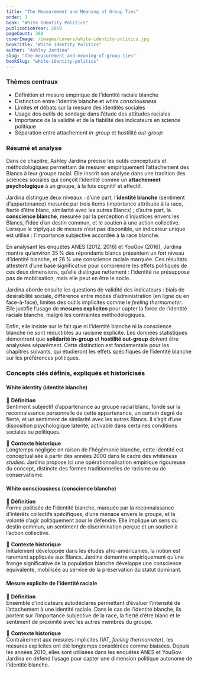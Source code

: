 ```yaml
---
title: "The Measurement and Meaning of Group Ties"
order: 3
book: "White Identity Politics"
publicationYear: 2019
pageCount: 388
coverImage: /images/covers/white-identity-politics.jpg
bookTitle: "White Identity Politics"
author: "Ashley Jardina"
slug: "the-measurement-and-meaning-of-group-ties"
bookSlug: "white-identity-politics"
---
```


### Thèmes centraux

- Définition et mesure empirique de l’identité raciale blanche
- Distinction entre l’identité blanche et *white consciousness*
- Limites et débats sur la mesure des identités sociales
- Usage des outils de sondage dans l’étude des attitudes raciales
- Importance de la validité et de la fiabilité des indicateurs en science politique
- Séparation entre attachement *in-group* et hostilité *out-group*

### Résumé et analyse

Dans ce chapitre, Ashley Jardina précise les outils conceptuels et méthodologiques permettant de mesurer empiriquement l’attachement des Blancs à leur groupe racial. Elle inscrit son analyse dans une tradition des sciences sociales qui conçoit l’identité comme un **attachement psychologique** à un groupe, à la fois cognitif et affectif.

Jardina distingue deux niveaux : d’une part, l’**identité blanche** (sentiment d’appartenance) mesurée par trois items (importance attribuée à la race, fierté d’être blanc, similarité avec les autres Blancs) ; d’autre part, la **conscience blanche**, mesurée par la perception d’injustices envers les Blancs, l’idée d’un destin commun, et le soutien à une action collective. Lorsque le triptyque de mesure n’est pas disponible, un indicateur unique est utilisé : l’importance subjective accordée à la race blanche.

En analysant les enquêtes ANES (2012, 2016) et YouGov (2016), Jardina montre qu’environ 35 % des répondants blancs présentent un fort niveau d’identité blanche, et 26 % une conscience raciale marquée. Ces résultats attestent d’une base significative pour comprendre les effets politiques de ces deux dimensions, qu’elle distingue nettement : l’identité ne présuppose pas de mobilisation, mais elle peut en être le socle.

Jardina aborde ensuite les questions de validité des indicateurs : biais de désirabilité sociale, différence entre modes d’administration (en ligne ou en face-à-face), limites des outils implicites comme le *feeling thermometer*. Elle justifie l’usage de **mesures explicites** pour capter la force de l’identité raciale blanche, malgré les contraintes méthodologiques.

Enfin, elle insiste sur le fait que ni l’identité blanche ni la conscience blanche ne sont réductibles au racisme explicite. Les données statistiques démontrent que **solidarité in-group** et **hostilité out-group** doivent être analysées séparément. Cette distinction est fondamentale pour les chapitres suivants, qui étudieront les effets spécifiques de l’identité blanche sur les préférences politiques.

<!--concepts:start-->

### Concepts clés définis, expliqués et historicisés

#### **White identity (identité blanche)**

🔹 **Définition**  
Sentiment subjectif d’appartenance au groupe racial blanc, fondé sur la reconnaissance personnelle de cette appartenance, un certain degré de fierté, et un sentiment de similarité avec les autres Blancs. Il s’agit d’une disposition psychologique latente, activable dans certaines conditions sociales ou politiques.

🔹 **Contexte historique**  
Longtemps négligée en raison de l’hégémonie blanche, cette identité est conceptualisée à partir des années 2000 dans le cadre des *whiteness studies*. Jardina propose ici une opérationnalisation empirique rigoureuse du concept, distincte des formes traditionnelles de racisme ou de conservatisme.

#### **White consciousness (conscience blanche)**

🔹 **Définition**  
Forme politisée de l’identité blanche, marquée par la reconnaissance d’intérêts collectifs spécifiques, d’une menace envers le groupe, et la volonté d’agir politiquement pour le défendre. Elle implique un sens du destin commun, un sentiment de discrimination perçue et un soutien à l’action collective.

🔹 **Contexte historique**  
Initialement développée dans les études afro-américaines, la notion est rarement appliquée aux Blancs. Jardina démontre empiriquement qu’une frange significative de la population blanche développe une conscience équivalente, mobilisée au service de la préservation du statut dominant.

#### **Mesure explicite de l’identité raciale**

🔹 **Définition**  
Ensemble d’indicateurs autodéclarés permettant d’évaluer l’intensité de l’attachement à une identité raciale. Dans le cas de l’identité blanche, ils portent sur l’importance subjective de la race, la fierté d’être blanc et le sentiment de proximité avec les autres membres du groupe.

🔹 **Contexte historique**  
Contrairement aux mesures implicites (IAT, *feeling thermometer*), les mesures explicites ont été longtemps considérées comme biaisées. Depuis les années 2010, elles sont utilisées dans les enquêtes ANES et YouGov. Jardina en défend l’usage pour capter une dimension politique autonome de l’identité blanche.

<!--concepts:end-->
